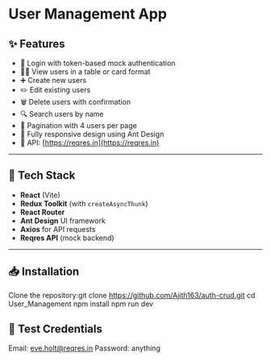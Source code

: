 # User Management App
## ✨ Features

- 🔐 Login with token-based mock authentication
- 👨‍💻 View users in a table or card format
- ➕ Create new users
- ✏️ Edit existing users
- 🗑️ Delete users with confirmation
- 🔍 Search users by name
- 📃 Pagination with 4 users per page
- 📱 Fully responsive design using Ant Design
- 🚀 API: [https://reqres.in](https://reqres.in)

---

## 🧰 Tech Stack

- **React** (Vite)
- **Redux Toolkit** (with `createAsyncThunk`)
- **React Router**
- **Ant Design** UI framework
- **Axios** for API requests
- **Reqres API** (mock backend)

---
## 📥 Installation

Clone the repository:git clone https://github.com/Ajith163/auth-crud.git
cd User_Management
npm install
npm run dev

## 🧪 Test Credentials
Email: eve.holt@reqres.in
Password: anything


